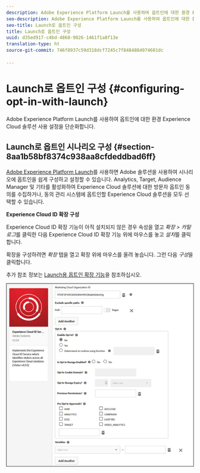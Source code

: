 ```yaml
---
description: Adobe Experience Platform Launch를 사용하여 옵트인에 대한 환경 Experience Cloud 솔루션 사용 설정을 단순화합니다.
seo-description: Adobe Experience Platform Launch를 사용하여 옵트인에 대한 환경 Experience Cloud 솔루션 사용 설정을 단순화합니다.
seo-title: Launch로 옵트인 구성
title: Launch로 옵트인 구성
uuid: d35ed917-c4bd-4868-9026-1461f1a8f13e
translation-type: ht
source-git-commit: 746f8937c59d318dcf7245c7f8484884974601dc

---
```



# Launch로 옵트인 구성 {#configuring-opt-in-with-launch}

Adobe Experience Platform Launch를 사용하여 옵트인에 대한 환경 Experience Cloud 솔루션 사용 설정을 단순화합니다.

## Launch로 옵트인 시나리오 구성 {#section-8aa1b58bf8374c938aa8cfdeddbad6ff}

[Adobe Experience Platform Launch](https://docs.adobelaunch.com/)를 사용하면 Adobe 솔루션을 사용하여 시나리오에 옵트인을 쉽게 구성하고 설정할 수 있습니다. Analytics, Target, Audience Manager 및 기타를 활성화하여 Experience Cloud 솔루션에 대한 방문자 옵트인 동의를 수집하거나, 동의 관리 시스템에 옵트인할 Experience Cloud 솔루션을 모두 선택할 수 있습니다.

**Experience Cloud ID 확장 구성**

Experience Cloud ID 확장 기능이 아직 설치되지 않은 경우 속성을 열고 *확장 &gt; 카탈로그*를 클릭한 다음 Experience Cloud ID 확장 기능 위에 마우스를 놓고 *설치*를 클릭합니다.

확장을 구성하려면 *확장* 탭을 열고 확장 위에 마우스를 올려 놓습니다. 그런 다음 *구성*을 클릭합니다.

추가 참조 정보는 [Launch용 옵트인 확장 기능](https://docs.adobelaunch.com/extension-reference/web/experience-cloud-id-service-extension)을 참조하십시오.

![](assets/optin-launch.jpg)

